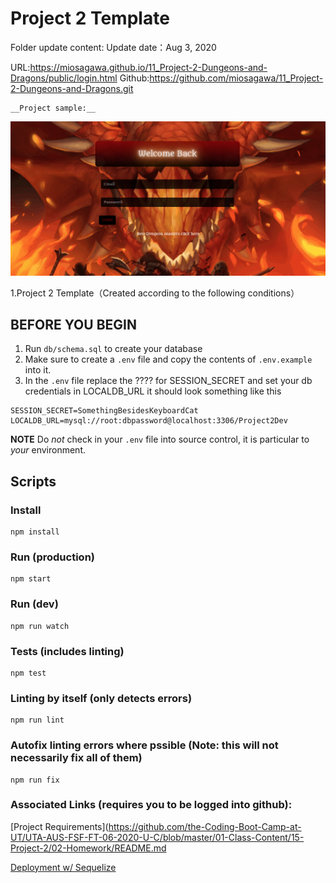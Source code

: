 # Project 2 Template

Folder update content:
Update date：Aug 3, 2020

URL:https://miosagawa.github.io/11_Project-2-Dungeons-and-Dragons/public/login.html
Github:https://github.com/miosagawa/11_Project-2-Dungeons-and-Dragons.git

    __Project sample:__

![sample](sample.png)


1.Project 2 Template（Created according to the following conditions）


## BEFORE YOU BEGIN 
1. Run `db/schema.sql` to create your database
2. Make sure to create a `.env` file and copy the contents of `.env.example` into it.
3. In the `.env` file replace the ???? for SESSION_SECRET and set your db credentials in LOCALDB_URL
it should look something like this
```
SESSION_SECRET=SomethingBesidesKeyboardCat
LOCALDB_URL=mysql://root:dbpassword@localhost:3306/Project2Dev
```
**NOTE** Do *not* check in your `.env` file into source control, it is particular to *your* environment.

## Scripts
### Install
    npm install
### Run (production)
    npm start
### Run (dev)
    npm run watch
### Tests (includes linting)
    npm test
### Linting by itself (only detects errors)
    npm run lint
### Autofix linting errors where pssible (Note: this will not necessarily fix all of them)
    npm run fix

    
### Associated Links (requires you to be logged into github):
[Project Requirements](https://github.com/the-Coding-Boot-Camp-at-UT/UTA-AUS-FSF-FT-06-2020-U-C/blob/master/01-Class-Content/15-Project-2/02-Homework/README.md

[Deployment w/ Sequelize](https://github.com/the-Coding-Boot-Camp-at-UT/UTA-AUS-FSF-FT-06-2020-U-C/blob/master/01-Class-Content/14-Full-Stack/04-Supplemental/SequelizeHerokuDeploymentProcess.md)
